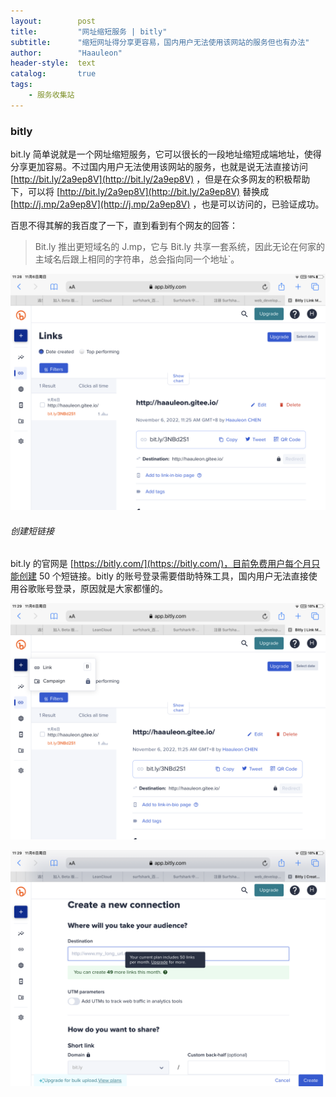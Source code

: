 ```yaml
---
layout:        post
title:         "网址缩短服务 | bitly"
subtitle:      "缩短网址得分享更容易，国内用户无法使用该网站的服务但也有办法"
author:        "Haauleon"
header-style:  text
catalog:       true
tags:
    - 服务收集站
---
```


### bitly
bit.ly 简单说就是一个网址缩短服务，它可以很长的一段地址缩短成端地址，使得分享更加容易。不过国内用户无法使用该网站的服务，也就是说无法直接访问 [http://bit.ly/2a9ep8V](http://bit.ly/2a9ep8V) ，但是在众多网友的积极帮助下，可以将 [http://bit.ly/2a9ep8V](http://bit.ly/2a9ep8V) 替换成 [http://j.mp/2a9ep8V](http://j.mp/2a9ep8V) ，也是可以访问的，已验证成功。    

百思不得其解的我百度了一下，直到看到有个网友的回答：   
> Bit.ly 推出更短域名的 J.mp，它与 Bit.ly 共享一套系统，因此无论在何家的主域名后跟上相同的字符串，总会指向同一个地址`。     

![](\img\in-post\post-service\2022-11-06-service-bitly-1.png)   


###### 创建短链接
bit.ly 的官网是 [https://bitly.com/](https://bitly.com/)，目前免费用户每个月只能创建 50 个短链接。bitly 的账号登录需要借助特殊工具，国内用户无法直接使用谷歌账号登录，原因就是大家都懂的。              

![](\img\in-post\post-service\2022-11-06-service-bitly-2.png)     

![](\img\in-post\post-service\2022-11-06-service-bitly-3.png)   
